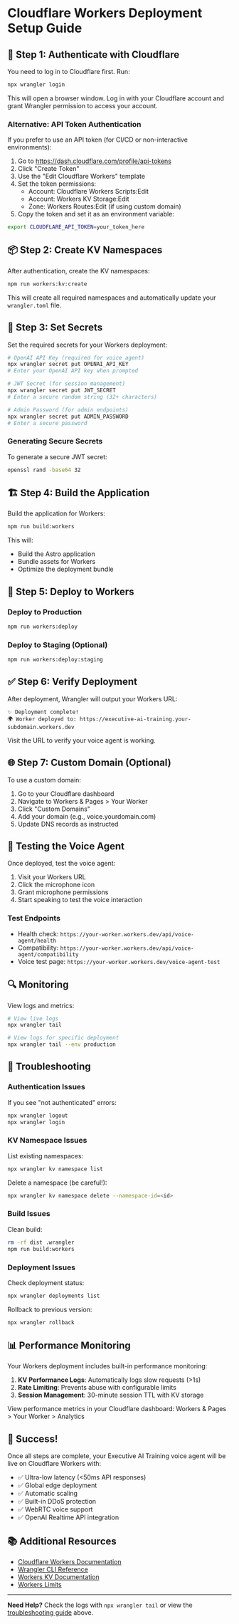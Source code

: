 # Cloudflare Workers Deployment Setup Guide

## 🔐 Step 1: Authenticate with Cloudflare

You need to log in to Cloudflare first. Run:

```bash
npx wrangler login
```

This will open a browser window. Log in with your Cloudflare account and grant Wrangler permission to access your account.

### Alternative: API Token Authentication

If you prefer to use an API token (for CI/CD or non-interactive environments):

1. Go to https://dash.cloudflare.com/profile/api-tokens
2. Click "Create Token"
3. Use the "Edit Cloudflare Workers" template
4. Set the token permissions:
   - Account: Cloudflare Workers Scripts:Edit
   - Account: Workers KV Storage:Edit
   - Zone: Workers Routes:Edit (if using custom domain)
5. Copy the token and set it as an environment variable:

```bash
export CLOUDFLARE_API_TOKEN=your_token_here
```

## 📦 Step 2: Create KV Namespaces

After authentication, create the KV namespaces:

```bash
npm run workers:kv:create
```

This will create all required namespaces and automatically update your `wrangler.toml` file.

## 🔑 Step 3: Set Secrets

Set the required secrets for your Workers deployment:

```bash
# OpenAI API Key (required for voice agent)
npx wrangler secret put OPENAI_API_KEY
# Enter your OpenAI API key when prompted

# JWT Secret (for session management)
npx wrangler secret put JWT_SECRET
# Enter a secure random string (32+ characters)

# Admin Password (for admin endpoints)
npx wrangler secret put ADMIN_PASSWORD
# Enter a secure password
```

### Generating Secure Secrets

To generate a secure JWT secret:
```bash
openssl rand -base64 32
```

## 🏗️ Step 4: Build the Application

Build the application for Workers:

```bash
npm run build:workers
```

This will:
- Build the Astro application
- Bundle assets for Workers
- Optimize the deployment bundle

## 🚀 Step 5: Deploy to Workers

### Deploy to Production

```bash
npm run workers:deploy
```

### Deploy to Staging (Optional)

```bash
npm run workers:deploy:staging
```

## ✅ Step 6: Verify Deployment

After deployment, Wrangler will output your Workers URL:

```
✨ Deployment complete!
🌍 Worker deployed to: https://executive-ai-training.your-subdomain.workers.dev
```

Visit the URL to verify your voice agent is working.

## 🌐 Step 7: Custom Domain (Optional)

To use a custom domain:

1. Go to your Cloudflare dashboard
2. Navigate to Workers & Pages > Your Worker
3. Click "Custom Domains"
4. Add your domain (e.g., voice.yourdomain.com)
5. Update DNS records as instructed

## 🧪 Testing the Voice Agent

Once deployed, test the voice agent:

1. Visit your Workers URL
2. Click the microphone icon
3. Grant microphone permissions
4. Start speaking to test the voice interaction

### Test Endpoints

- Health check: `https://your-worker.workers.dev/api/voice-agent/health`
- Compatibility: `https://your-worker.workers.dev/api/voice-agent/compatibility`
- Voice test page: `https://your-worker.workers.dev/voice-agent-test`

## 🔍 Monitoring

View logs and metrics:

```bash
# View live logs
npx wrangler tail

# View logs for specific deployment
npx wrangler tail --env production
```

## 🐛 Troubleshooting

### Authentication Issues

If you see "not authenticated" errors:
```bash
npx wrangler logout
npx wrangler login
```

### KV Namespace Issues

List existing namespaces:
```bash
npx wrangler kv namespace list
```

Delete a namespace (be careful!):
```bash
npx wrangler kv namespace delete --namespace-id=<id>
```

### Build Issues

Clean build:
```bash
rm -rf dist .wrangler
npm run build:workers
```

### Deployment Issues

Check deployment status:
```bash
npx wrangler deployments list
```

Rollback to previous version:
```bash
npx wrangler rollback
```

## 📊 Performance Monitoring

Your Workers deployment includes built-in performance monitoring:

1. **KV Performance Logs**: Automatically logs slow requests (>1s)
2. **Rate Limiting**: Prevents abuse with configurable limits
3. **Session Management**: 30-minute session TTL with KV storage

View performance metrics in your Cloudflare dashboard:
Workers & Pages > Your Worker > Analytics

## 🎉 Success!

Once all steps are complete, your Executive AI Training voice agent will be live on Cloudflare Workers with:

- ✅ Ultra-low latency (<50ms API responses)
- ✅ Global edge deployment
- ✅ Automatic scaling
- ✅ Built-in DDoS protection
- ✅ WebRTC voice support
- ✅ OpenAI Realtime API integration

## 📚 Additional Resources

- [Cloudflare Workers Documentation](https://developers.cloudflare.com/workers/)
- [Wrangler CLI Reference](https://developers.cloudflare.com/workers/wrangler/commands/)
- [Workers KV Documentation](https://developers.cloudflare.com/kv/)
- [Workers Limits](https://developers.cloudflare.com/workers/platform/limits/)

---

**Need Help?** Check the logs with `npx wrangler tail` or view the [troubleshooting guide](#-troubleshooting) above.